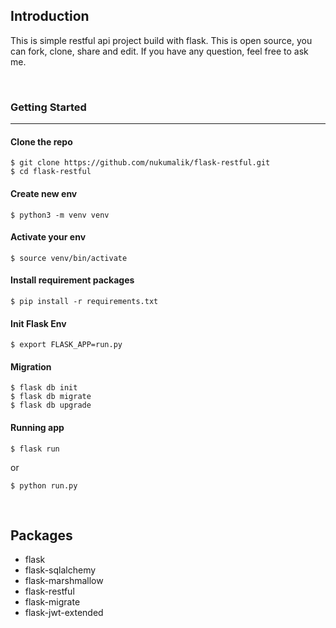 ## Introduction

This is simple restful api project build with flask. This is open source, you can fork, clone, share and edit. If you have any question, feel free to ask me.

</br>

### Getting Started

---

#### Clone the repo

```
$ git clone https://github.com/nukumalik/flask-restful.git
$ cd flask-restful
```

#### Create new env

```
$ python3 -m venv venv
```

#### Activate your env

```
$ source venv/bin/activate
```

#### Install requirement packages

```
$ pip install -r requirements.txt
```

#### Init Flask Env

```
$ export FLASK_APP=run.py
```

#### Migration

```
$ flask db init
$ flask db migrate
$ flask db upgrade
```

#### Running app

```
$ flask run
```

or

```
$ python run.py
```

</br>

## Packages

- flask
- flask-sqlalchemy
- flask-marshmallow
- flask-restful
- flask-migrate
- flask-jwt-extended
